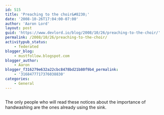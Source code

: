 ```yaml
---
id: 515
title: 'Preaching to the choir&#8230;'
date: '2008-10-26T17:04:00-07:00'
author: 'Aaron Lord'
layout: post
guid: 'https://www.devlord.io/blog/2008/10/26/preaching-to-the-choir/'
permalink: /2008/10/26/preaching-to-the-choir/
activitypub_status:
    - federated
blogger_blog:
    - mustfollow.blogspot.com
blogger_author:
    - Aaron
blogger_f316279e632a22cbc8478bd21b80f9b4_permalink:
    - '3168477717376038830'
categories:
    - General
---
```


<p class="mobile-photo"><a href="/blog/wp-content/uploads/2011/10/photo-766658.jpg"><img src="/blog/wp-content/uploads/2011/10/photo-766658.jpg?w=225" border="0" alt="" /></a></p>The only people who will read these notices about the importance of  <br>handwashing are the ones already using the sink.<div class="blogger-post-footer"><img width='1' height='1' src='' alt='' /></div>